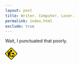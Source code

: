 ```yaml
---
layout: post
title: Writer. Computer. Lover.
permalink: index.html
exclude: true
---
```

Wait, I punctuated that poorly.

<img src="img/MoMotorCity8021construct.gif">